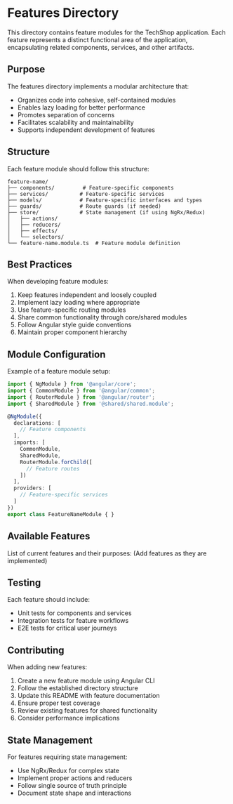 # Features Directory

This directory contains feature modules for the TechShop application. Each feature represents a distinct functional area of the application, encapsulating related components, services, and other artifacts.

## Purpose

The features directory implements a modular architecture that:
- Organizes code into cohesive, self-contained modules
- Enables lazy loading for better performance
- Promotes separation of concerns
- Facilitates scalability and maintainability
- Supports independent development of features

## Structure

Each feature module should follow this structure:
```
feature-name/
├── components/         # Feature-specific components
├── services/          # Feature-specific services
├── models/            # Feature-specific interfaces and types
├── guards/            # Route guards (if needed)
├── store/             # State management (if using NgRx/Redux)
│   ├── actions/
│   ├── reducers/
│   ├── effects/
│   └── selectors/
└── feature-name.module.ts  # Feature module definition
```

## Best Practices

When developing feature modules:
1. Keep features independent and loosely coupled
2. Implement lazy loading where appropriate
3. Use feature-specific routing modules
4. Share common functionality through core/shared modules
5. Follow Angular style guide conventions
6. Maintain proper component hierarchy

## Module Configuration

Example of a feature module setup:

```typescript
import { NgModule } from '@angular/core';
import { CommonModule } from '@angular/common';
import { RouterModule } from '@angular/router';
import { SharedModule } from '@shared/shared.module';

@NgModule({
  declarations: [
    // Feature components
  ],
  imports: [
    CommonModule,
    SharedModule,
    RouterModule.forChild([
      // Feature routes
    ])
  ],
  providers: [
    // Feature-specific services
  ]
})
export class FeatureNameModule { }
```

## Available Features

List of current features and their purposes:
(Add features as they are implemented)

## Testing

Each feature should include:
- Unit tests for components and services
- Integration tests for feature workflows
- E2E tests for critical user journeys

## Contributing

When adding new features:
1. Create a new feature module using Angular CLI
2. Follow the established directory structure
3. Update this README with feature documentation
4. Ensure proper test coverage
5. Review existing features for shared functionality
6. Consider performance implications

## State Management

For features requiring state management:
- Use NgRx/Redux for complex state
- Implement proper actions and reducers
- Follow single source of truth principle
- Document state shape and interactions

